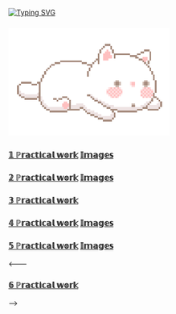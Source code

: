 [![Typing SVG](https://readme-typing-svg.herokuapp.com?font=Fira+Code&size=35&pause=1000&color=4A48A9&width=435&lines=%E2%84%8D%F0%9D%95%9A%2C+%F0%9D%95%80'%F0%9D%95%9E+%F0%9D%94%B8%F0%9D%95%9F%F0%9D%95%92)](https://git.io/typing-svg)
### ![](https://github.com/BolAnastasiya/Bolotina20IS3-3/blob/main/Img/Hi.gif) 
<h3 align="left"><a href="https://github.com/BolAnastasiya/Bolotina20IS3-3/tree/main/%D0%BF%D0%B5%D1%80%D0%B2%D0%B0%D1%8F" target="_blank" >𝟙 ℙ𝕣𝕒𝕔𝕥𝕚𝕔𝕒𝕝 𝕨𝕠𝕣𝕜</a>
<a href="https://github.com/BolAnastasiya/Bolotina20IS3-3/tree/main/%D0%BF%D0%B5%D1%80%D0%B2%D0%B0%D1%8F/images" target="_blank" >𝕀𝕞𝕒𝕘𝕖𝕤</a></h3>
 
<h3 align="left"><a href="https://github.com/BolAnastasiya/Bolotina20IS3-3/tree/main/%D0%B2%D1%82%D0%BE%D1%80%D0%B0%D1%8F" target="_blank" >𝟚 ℙ𝕣𝕒𝕔𝕥𝕚𝕔𝕒𝕝 𝕨𝕠𝕣𝕜</a>
<a href="https://github.com/BolAnastasiya/Bolotina20IS3-3/tree/main/%D0%B2%D1%82%D0%BE%D1%80%D0%B0%D1%8F/images" target="_blank" >𝕀𝕞𝕒𝕘𝕖𝕤</a></h3>

<h3 align="left"><a href="https://github.com/BolAnastasiya/Bolotina20IS3-3/tree/main/misc" target="_blank" >𝟛 ℙ𝕣𝕒𝕔𝕥𝕚𝕔𝕒𝕝 𝕨𝕠𝕣𝕜</a></h3>
<h3 align="left"><a href="https://github.com/BolAnastasiya/Bolotina20IS3-3/tree/main/%D1%87%D0%B5%D1%82%D0%B2%D0%B5%D1%80%D1%82%D0%B0%D1%8F" target="_blank" >𝟜 ℙ𝕣𝕒𝕔𝕥𝕚𝕔𝕒𝕝 𝕨𝕠𝕣𝕜</a> <a href="https://github.com/BolAnastasiya/Bolotina20IS3-3/blob/main/%D1%87%D0%B5%D1%82%D0%B2%D0%B5%D1%80%D1%82%D0%B0%D1%8F/%D0%94%D0%B8%D0%B0%D0%B3%D1%80%D0%B0%D0%BC%D0%BC%D0%B0.png" target="_blank" >𝕀𝕞𝕒𝕘𝕖𝕤</a></h3>
<h3 align="left"><a href="https://github.com/BolAnastasiya/Bolotina20IS3-3/tree/main/Пятая/WebApplication1" target="_blank" >𝟝 ℙ𝕣𝕒𝕔𝕥𝕚𝕔𝕒𝕝 𝕨𝕠𝕣𝕜</a> <a href="https://github.com/BolAnastasiya/Bolotina20IS3-3/tree/main/Пятая/Images" target="_blank" >𝕀𝕞𝕒𝕘𝕖𝕤</a></h3>



<---<h3 align="left"><a href="https://github.com/BolAnastasiya/Bolotina20IS3-3/tree/main/%D0%BF%D0%B5%D1%80%D0%B2%D0%B0%D1%8F" target="_blank" >𝟞 ℙ𝕣𝕒𝕔𝕥𝕚𝕔𝕒𝕝 𝕨𝕠𝕣𝕜</a></h3>-->
